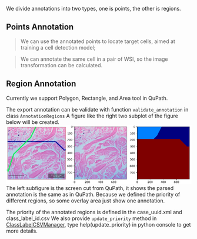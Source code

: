 We divide annotations into two types, one is points, the other is regions.
##  Points Annotation
> We can use the annotated points to locate target cells, aimed at training a cell detection model; 

> We can annotate the same cell in a pair of WSI, so the image transformation can be calculated.


## Region Annotation
Currently we support Polygon, Rectangle, and Area tool in QuPath. 

The export annotation can be validate with function ```validate_annotation``` in class ```AnnotationRegions```
A figure like the right two subplot of the figure below will be created.
![validate annotations](../imgs/anno_validation.png)
The left subfigure is the screen cut from QuPath, it shows the parsed annotation is the same as in QuPath.
Because we defined the priority of different regions, so some overlay area just show one annotation.

The priority of the annotated regions is defined in the case_uuid.xml and class_label_id.csv 
We also provide ```update_priority``` method in [ClassLabelCSVManager](../../wsitools/file_management/class_label_csv_manager.py), type help(update_priority) in python console to get more details.
 








